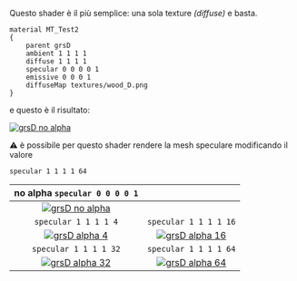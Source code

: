 Questo shader è il più semplice: una sola texture *(diffuse)* e basta.
```
material MT_Test2
{
	parent grsD
	ambient 1 1 1 1
	diffuse 1 1 1 1
	specular 0 0 0 0 1
	emissive 0 0 0 1
    diffuseMap textures/wood_D.png
}
```

e questo è il risultato:

[![grsD no alpha](img/grsD_no_alpha.jpg)](img/grsD_no_alpha.png)

:warning: è possibile per questo shader rendere la mesh speculare modificando il valore
```
specular 1 1 1 1 64
```
|no alpha `specular 0 0 0 0 1`                                   |                                                                |
|:--------------------------------------------------------------:|:--------------------------------------------------------------:|
|[![grsD no alpha](img/grsD_no_alpha.jpg)](img/grsD_no_alpha.png)|                                                                |
|`specular 1 1 1 1 4`                                            |`specular 1 1 1 1 16`                                           |
|[![grsD alpha 4](img/grsD_alpha_4.jpg)](img/grsD_alpha_4.png)   |[![grsD alpha 16](img/grsD_alpha_16.jpg)](img/grsD_alpha_16.png)|
|`specular 1 1 1 1 32`                                           |`specular 1 1 1 1 64`                                           |
|[![grsD alpha 32](img/grsD_alpha_32.jpg)](img/grsD_alpha_32.png)|[![grsD alpha 64](img/grsD_alpha_64.jpg)](img/grsD_alpha_64.png)|